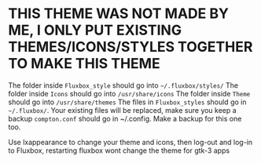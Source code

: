 # THIS THEME WAS NOT MADE BY ME, I ONLY PUT EXISTING THEMES/ICONS/STYLES TOGETHER TO MAKE THIS THEME

The folder inside `Fluxbox_style` should go into `~/.fluxbox/styles/`
The folder inside `Icons` should go into `/usr/share/icons`
The folder inside `Theme` should go into `/usr/share/themes`
The files in `Fluxbox_styles` should go in `~/.fluxbox/`. Your existing files will be replaced, make sure you keep a backup
`compton.conf` should go in ~/.config. Make a backup for this one too.

Use lxappearance to change your theme and icons, then log-out and log-in to Fluxbox, restarting fluxbox wont change the theme for gtk-3 apps
